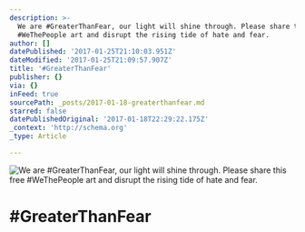 ```yaml
---
description: >-
  We are #GreaterThanFear, our light will shine through. Please share this free
  #WeThePeople art and disrupt the rising tide of hate and fear.
author: []
datePublished: '2017-01-25T21:10:03.951Z'
dateModified: '2017-01-25T21:09:57.907Z'
title: '#GreaterThanFear'
publisher: {}
via: {}
inFeed: true
sourcePath: _posts/2017-01-18-greaterthanfear.md
starred: false
datePublishedOriginal: '2017-01-18T22:29:22.175Z'
_context: 'http://schema.org'
_type: Article

---
```

![We are #GreaterThanFear, our light will shine through. Please share this free #WeThePeople art and disrupt the rising tide of hate and fear.](https://imgflo.herokuapp.com/graph/2b2431f8e7ba7b0/f61b7ec984e8b5c1f3eec8b064253d5c/croprotate.jpg?cropheight=7201&cropwidth=5000&degrees=0&input=https%3A%2F%2Fthe-grid-user-content.s3-us-west-2.amazonaws.com%2F9e81653f-6dca-4231-bf6c-47fa5215938d.jpg&x=204&y=0)

# \#GreaterThanFear